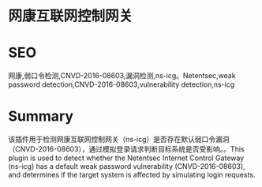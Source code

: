 # 网康互联网控制网关
# SEO
网康,弱口令检测,CNVD-2016-08603,漏洞检测,ns-icg。Netentsec,weak password detection,CNVD-2016-08603,vulnerability detection,ns-icg
# Summary
该插件用于检测网康互联网控制网关（ns-icg）是否存在默认弱口令漏洞（CNVD-2016-08603），通过模拟登录请求判断目标系统是否受影响。。This plugin is used to detect whether the Netentsec Internet Control Gateway (ns-icg) has a default weak password vulnerability (CNVD-2016-08603), and determines if the target system is affected by simulating login requests.
